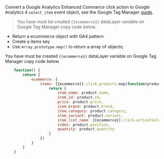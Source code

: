 Convert a Google Analytics Enhanced Commerce click action to Google Analytics 4 `select_item` event object, see the Google Tag Manager [guide](https://developers.google.com/tag-manager/enhanced-ecommerce?hl=pt_br#product-clicks). 

> You have must be created `{{ecommerce}}` dataLayer variable on Google Tag Manager copy code below.

- Return a ecommerce object with GA4 pattern
- Create a items key
- Use `Array.prototype.map()` to return a array of objects;

You have must be created `{{ecommerce}}` dataLayer variable on Google Tag Manager copy code below.

```javascript
    function() {
        return {
            ecommerce: {
                items: {{ecommerce}}.click.products.map(function(product){
                    return {
                        item_name: product.name,    
                        item_id: product.id,
                        price: product.price,
                        item_brand: product.brand,
                        item_category: product.category,
                        item_variant: product.variant,
                        item_list_name: {{ecommerce}}.click.actionField.list,
                        index: product.position,
                        quantity: product.quantity
                    }
                })
            }
        }
    }
```